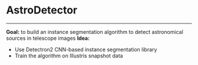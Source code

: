 # AstroDetector
***

**Goal:** to build an instance segmentation algorithm to detect astronomical sources in telescope images
**Idea:**
  * Use Detectron2 CNN-based instance segmentation library
  * Train the algorithm on Illustris snapshot data
